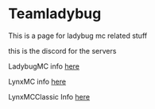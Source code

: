 # Teamladybug



This is a page for ladybug mc related stuff



this is the discord for the servers



LadybugMC info [here](https://github.com/Vokuar/Teamladybug/blob/LadybugMC/README.md)



LynxMC info [here](https://github.com/Vokuar/Teamladybug/blob/LynxMC/README.md)



LynxMCClassic Info [here](https://github.com/Vokuar/Teamladybug/blob/LynxMCClassic/README.md)
